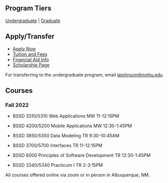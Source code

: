 ## Program Tiers

[Undergraduate](https://nmhu-ssd.github.io/undergraduate) | [Graduate](https://nmhu-ssd.github.io/graduate)


## Apply/Transfer

- [Apply Now](https://apply.nmhu.edu/apply/)
- [Tuition and Fees](https://www.nmhu.edu/office-of-the-registrar/tuition-and-fees/)
- [Financial Aid Info](https://www.nmhu.edu/financial-aid/financial-aid-resources/)
- [Scholarship Page](https://nmhuscholarships.awardspring.com/)

For transferring to the undergraduate program, email [lajohnson@nmhu.edu](mailto:lajohnson@nmhu.edu)


## Courses
### Fall 2022
- BSSD 3310/5310 Web Applications MW 11-12:15PM
- BSSD 4200/5200 Mobile Applications MW 12:30-1:45PM

- BSSD 3850/5350 Data Modeling TR 9:30-10:45AM
- BSSD 3700/5700 Interfaces TR 11-12:15PM
- BSSD 6000 Principles of Software Development TR 12:30-1:45PM
- BSSD 3340/5340 Practicum I TR 2-3:15PM

All courses offered online via zoom or in person in Albuquerque, NM.
